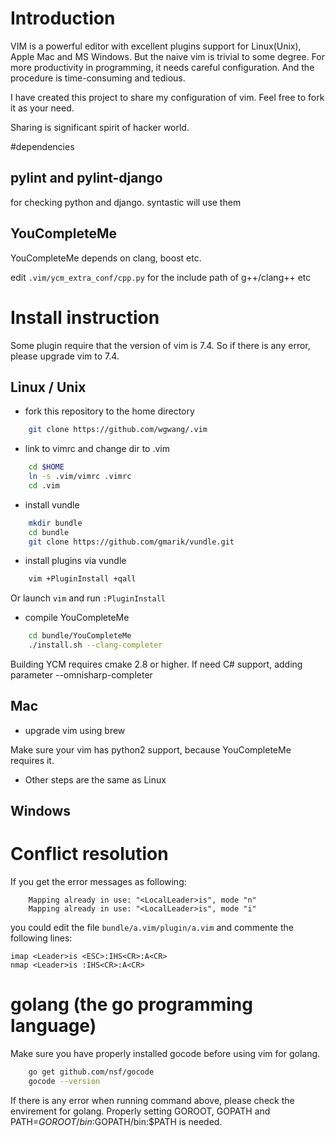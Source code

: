 
# Introduction

VIM is a powerful editor with excellent plugins support for Linux(Unix), Apple Mac and MS Windows. But the naive  vim is trivial to some degree. For more productivity in programming, it needs careful configuration. And the procedure is time-consuming and tedious. 

I have created this project to share my configuration of vim. Feel free to fork it as your need.

Sharing is significant spirit of hacker world.


#dependencies

## pylint and pylint-django
for checking python and django. syntastic will use them

## YouCompleteMe 
YouCompleteMe depends on clang, boost etc.

edit `.vim/ycm_extra_conf/cpp.py` for the include path of g++/clang++ etc

# Install instruction

Some plugin require that the version of vim is 7.4. So if there is any error, please upgrade vim to 7.4. 


## Linux / Unix

* fork this repository to the home directory
```bash
    git clone https://github.com/wgwang/.vim
```

* link to vimrc and change dir to .vim
```bash
    cd $HOME
    ln -s .vim/vimrc .vimrc
    cd .vim
```

* install vundle
```bash
    mkdir bundle
    cd bundle
    git clone https://github.com/gmarik/vundle.git
```

*  install plugins via vundle
```bash
    vim +PluginInstall +qall
```

Or launch `vim` and run `:PluginInstall`


* compile YouCompleteMe

```bash
    cd bundle/YouCompleteMe
    ./install.sh --clang-completer
```

Building YCM requires cmake 2.8 or higher.
If need C# support, adding parameter --omnisharp-completer


## Mac

* upgrade vim using brew

Make sure your vim has python2 support, because YouCompleteMe requires it.

* Other steps are the same as Linux


## Windows



# Conflict resolution

If you get the error messages as following:
```
    Mapping already in use: "<LocalLeader>is", mode "n"
    Mapping already in use: "<LocalLeader>is", mode "i"
```
you could edit the file `bundle/a.vim/plugin/a.vim` and commente the following lines:
```
imap <Leader>is <ESC>:IHS<CR>:A<CR>
nmap <Leader>is :IHS<CR>:A<CR>
```




# golang (the go programming language)

Make sure you have properly installed gocode before using vim for golang. 

```bash
    go get github.com/nsf/gocode
    gocode --version
```

If there is any error when running command above, please check the  envirement for golang. 
Properly setting GOROOT, GOPATH and PATH=$GOROOT/bin:$GOPATH/bin:$PATH is needed.


